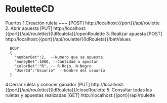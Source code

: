# RouletteCD

Puertos
1.Creación ruleta  ~~~
[POST] http://localhost:{{port}}/api/roulette &nbsp;
2. Abrir apuesta
[PUT] http://localhost:{{port}}/api/roulette/{{IdRouleta}}/openRoulette
3. Realizar apuesta
[POST] http://localhost:{{port}}/api/roulette/{{IdRouleta}}/betValues
~~~
  BODY
  {
    "numberBet":2,  --Numero que se apuesta
    "moneyBet":1000, --Cantidad a apostar
    "colorBet":"R", -- R-Rojo, N-Negro
    "UserId":"Usuario"  --Nombre del usuario  
  }
  ~~~
4.Cerrar ruleta y conocer ganador
[PUT] http://localhost:{{port}}/api/roulette/{{IdRouleta}}/closeRoulette
5. Consultar todas las ruletas y apuestas realizadas
[GET] http://localhost:{{port}}/api/roulette
